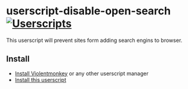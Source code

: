 # userscript-disable-open-search [![Userscripts](https://img.shields.io/badge/qoomon-Userscripts-blue)](https://github.com/qoomon/userscripts)

This userscript will prevent sites form adding search engins to browser.

## Install
* [Install Violentmonkey](https://violentmonkey.github.io/get-it/) or any other userscript manager
* [Install this userscript](/disable-open-search.user.js?raw=1)
